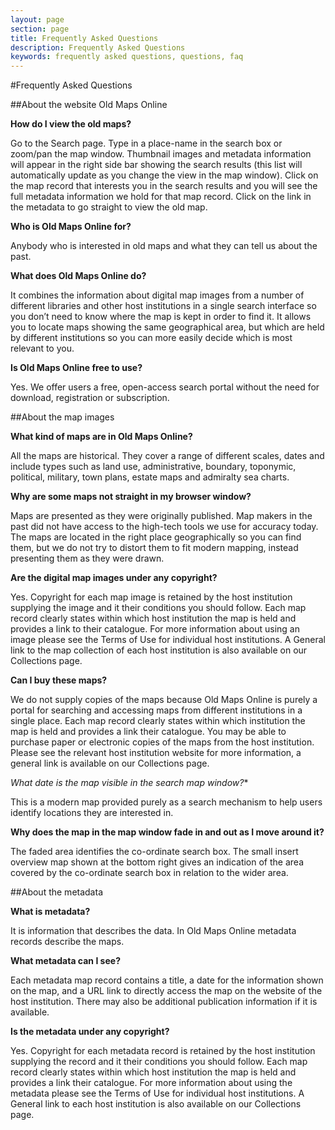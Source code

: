 ```yaml
---
layout: page
section: page
title: Frequently Asked Questions
description: Frequently Asked Questions
keywords: frequently asked questions, questions, faq
---
```


#Frequently Asked Questions

##About the website Old Maps Online

**How do I view the old maps?**

Go to the Search page. Type in a place-name in the search box or zoom/pan the map window. Thumbnail images and metadata information will appear in the right side bar showing the search results (this list will automatically update as you change the view in the map window). Click on the map record that interests you in the search results and you will see the full metadata information we hold for that map record. Click on the link in the metadata to go straight to view the old map.

**Who is Old Maps Online for?**

Anybody who is interested in old maps and what they can tell us about the past.

**What does Old Maps Online do?**

It combines the information about digital map images from a number of different libraries and other host institutions in a single search interface so you don’t need to know where the map is kept in order to find it. It allows you to locate maps showing the same geographical area, but which are held by different institutions so you can more easily decide which is most relevant to you.

**Is Old Maps Online free to use?**

Yes. We offer users a free, open-access search portal without the need for download, registration or subscription.



##About the map images

**What kind of maps are in Old Maps Online?**

All the maps are historical. They cover a range of different scales, dates and include types such as land use, administrative, boundary, toponymic, political, military, town plans, estate maps and admiralty sea charts.

**Why are some maps not straight in my browser window?**

Maps are presented as they were originally published. Map makers in the past did not have access to the high-tech tools we use for accuracy today. The maps are located in the right place geographically so you can find them, but we do not try to distort them to fit modern mapping, instead presenting them as they were drawn.

**Are the digital map images under any copyright?**

Yes. Copyright for each map image is retained by the host institution supplying the image and it their conditions you should follow. Each map record clearly states within which host institution the map is held and provides a link to their catalogue. For more information about using an image please see the Terms of Use for individual host institutions. A General link to the map collection of each host institution is also available on our Collections page.

**Can I buy these maps?**

We do not supply copies of the maps because Old Maps Online is purely a portal for searching and accessing maps from different institutions in a single place. Each map record clearly states within which institution the map is held and provides a link their catalogue. You may be able to purchase paper or electronic copies of the maps from the host institution. Please see the relevant host institution website for more information, a general link is available on our Collections page.

*What date is the map visible in the search map window?**

This is a modern map provided purely as a search mechanism to help users identify locations they are interested in.

**Why does the map in the map window fade in and out as I move around it?**

The faded area identifies the co-ordinate search box. The small insert overview map shown at the bottom right gives an indication of the area covered by the co-ordinate search box in relation to the wider area.



##About the metadata

**What is metadata?**

It is information that describes the data. In Old Maps Online metadata records describe the maps.

**What metadata can I see?**

Each metadata map record contains a title, a date for the information shown on the map, and a URL link to directly access the map on the website of the host institution. There may also be additional publication information if it is available.

**Is the metadata under any copyright?**

Yes. Copyright for each metadata record is retained by the host institution supplying the record and it their conditions you should follow. Each map record clearly states within which host institution the map is held and provides a link their catalogue. For more information about using the metadata please see the Terms of Use for individual host institutions. A General link to each host institution is also available on our Collections page.